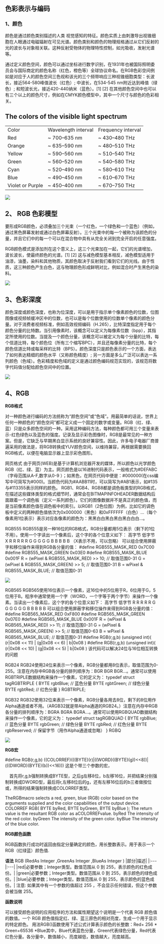 ## 色彩表示与编码


### 1、颜色
颜色是通过颜色类别描述的人类 视觉感知的特征。颜色实质上由刺激导出视锥细胞在人眼通过电磁辐射在可见光谱。颜色类别和颜色的物理规格通过从它们反射的光的波长与对象相关联。这种反射受物体的物理特性控制，如光吸收，发射光谱等。

通过定义颜色空间，颜色可以通过坐标进行数字识别，在1931年也被国际照明委员会与国际商定的颜色名称（红色，橙色等）全球协议命名。在RGB色彩空间例如是对应于人的颜色空间三色视和该光的三个频带响应三种视锥细胞类型：长波长，接近564-580峰值波长（红色）; 中波长，在534-545 nm附近达到峰值（绿色）; 和短波长光，接近420-440纳米（蓝色）。[1] [2] 在其他颜色空间中也可以有三个以上的颜色尺寸，例如在CMYK颜色模型中，其中一个尺寸与颜色的色彩相关。

##   The colors of the visible light spectrum       
|        |                     |                    |
|:-------|:--------------------|:-------------------|
|Color	 | Wavelength interval | Frequency interval |
|Red	 |~ 700–635 nm|	~ 430–480 THz|
|Orange	|~ 635–590 nm|	~ 480–510 THz|
|Yellow	|~ 590–560 nm|	~ 510–540 THz|
|Green	|~ 560–520 nm|	~ 540–580 THz|
|Cyan	|~ 520–490 nm|	~ 580–610 THz|
|Blue	|~ 490–450 nm|	~ 610–670 THz|
|Violet or Purple|	~ 450–400 nm|	~ 670–750 THz|

![](https://upload.wikimedia.org/wikipedia/commons/thumb/f/f3/CIExy1931_fixed.svg/476px-CIExy1931_fixed.svg.png)

## 2、 RGB 色彩模型

要形成RGB颜色，必须叠加三个光束（一个红色，一个绿色和一个蓝色）（例如，通过黑色屏幕发射或通过白色屏幕反射）。三个光束中的每一个被称为该颜色的分量，并且它们中的每一个可以在混合物中具有从完全关闭到完全开启的任意强度。

RGB颜色模式是添加剂在这个意义上，这三个光束加在一起，它们的光谱增加，波长波长，使最终颜色的光谱。[1] [2] 这与减色模型基本相反，减色模型适用于油漆，油墨，染料和其他物质，其颜色取决于反射我们看到它们的光线。由于性质，这三种颜色产生白色，这与物理颜色形成鲜明对比，例如混合时产生黑色的染料。

![](https://en.wikipedia.org/wiki/File:AdditiveColor.svg)





## 3、色彩深度


颜色深度或颜色深度，也称为位深度，可以是用于指示单个像素颜色的位数，位图图像或视频帧缓冲区中的位数，也可以是每个位数使用的位数单个像素的颜色分量。对于消费者视频标准，例如高效视频编码（H.265），比特深度指定用于每个颜色分量的比特数。当引用像素时，该概念可以定义为每像素位数（bpp），其指定所使用的位数。当提及一个颜色分量，该概念可以被定义为每个分量的比特，每个信道比特，每个颜色位（所有三个缩写BPC），并且还每像素分量的比特，每个颜色信道比特或每采样的比特（BPS）。颜色深度只是颜色表示的一个方面，表达了如何表达精细的颜色水平（又称颜色精度）; 另一方面是多么广泛可以表达一系列颜色（色域）。色彩精度和色域的定义是通过颜色编码规范实现的，该规范将数字代码值分配给颜色空间中的位置。

![](https://upload.wikimedia.org/wikipedia/commons/thumb/e/e9/16777216colors.png/300px-16777216colors.png)

## 4、RGB

**RGB格式**


对一种颜色进行编码的方法统称为“颜色空间”或“色域”。用最简单的话说，世界上任何一种颜色的“颜色空间”都可定义成一个固定的数字或变量。RGB（红、绿、蓝）只是众多颜色空间的一种。采用这种编码方法，每种颜色都可用三个变量来表示-红色绿色以及蓝色的强度。记录及显示彩色图像时，RGB是最常见的一种方案。但是，它缺乏与早期黑白显示系统的良好兼容性。因此，许多电子电器厂商普遍采用的做法是，将RGB转换成YUV颜色空间，以维持兼容，再根据需要换回RGB格式，以便在电脑显示器上显示彩色图形。




网页格式
由于网页(WEB)是基于计算机浏览器开发的媒体，所以颜色以光学颜色RGB（红、绿、蓝）为主。网页颜色是以16进制代码表示，一般格式为#DEFABC （字母范围从A-F,数字从0-9 ）；如黑色，在网页代码中便是：#000000(在css编写中可简写为#000)。当颜色代码为#AABB11时，可以简写为#AB1表示，如#135与#113355表示同样的颜色。
RGB1、RGB4、RGB8都是调色板类型的RGB格式，在描述这些媒体类型的格式细节时，通常会在BITMAPINFOHEADER数据结构后面跟着一个调色板（定义一系列颜色）。它们的图像数据并不是真正的颜色值，而是当前像素颜色值在调色板中的索引。以RGB1（2色位图）为例，比如它的调色板中定义的两种颜色值依次为0x000000（黑色）和0xFFFFFF（白色）…（每个像素用1位表示）表示对应各像素的颜色为：黑黑白白黑白黑白黑白白白…。



RGB555
RGB555是另一种16位的RGB格式，RGB分量都用5位表示（剩下的1位不用）。使用一个字读出一个像素后，这个字的各个位意义如下：
高字节 低字节
X R R R R R G G G G G B B B B B （X表示不用，可以忽略）
可以组合使用屏蔽字和移位操作来得到RGB各分量的值：
#define RGB555_MASK_RED 0x7C00
#define RGB555_MASK_GREEN 0x03E0
#define RGB555_MASK_BLUE 0x001F
R = (wPixel & RGB555_MASK_RED) >> 10; // 取值范围0-31
G = (wPixel & RGB555_MASK_GREEN) >> 5; // 取值范围0-31
B = wPixel & RGB555_MASK_BLUE; // 取值范围0-31







![](https://en.wikipedia.org/wiki/File:CIExy1931_sRGB_gamut_D65.png)








RGB565
RGB565使用16位表示一个像素，这16位中的5位用于R，6位用于G，5位用于B。程序中通常使用一个字（WORD，一个字等于两个字节）来操作一个像素。当读出一个像素后，这个字的各个位意义如下：
高字节 低字节
R R R R R G G G G G G B B B B B
可以组合使用屏蔽字和移位操作来得到RGB各分量的值：
#define RGB565_MASK_RED 0xF800
#define RGB565_MASK_GREEN 0x07E0
#define RGB565_MASK_BLUE 0x001F
R = (wPixel & RGB565_MASK_RED) >> 11; // 取值范围0-31
G = (wPixel & RGB565_MASK_GREEN) >> 5; // 取值范围0-63
B = wPixel & RGB565_MASK_BLUE; // 取值范围0-31
#define RGB(r,g,b) (unsigned int)( (r|0x08 << 11) | (g|0x08 << 6) | b|0x08 )
#define RGB(r,g,b) (unsigned int)( (r|0x08 << 10) | (g|0x08 << 5) | b|0x08 )
该代码可以解决24位与16位相互转换的问题



RGB24
RGB24使用24位来表示一个像素，RGB分量都用8位表示，取值范围为0-255。注意在内存中RGB各分量的排列顺序为：BGR BGR BGR…。通常可以使用RGBTRIPLE数据结构来操作一个像素，它的定义为：
typedef struct tagRGBTRIPLE {
BYTE rgbtBlue; // 蓝色分量
BYTE rgbtGreen; // 绿色分量
BYTE rgbtRed; // 红色分量
} RGBTRIPLE;




RGB32
RGB32使用32位来表示一个像素，RGB分量各用去8位，剩下的8位用作Alpha通道或者不用。（ARGB32就是带Alpha通道的RGB24。）注意在内存中RGB各分量的排列顺序为：BGRA BGRA BGRA…。通常可以使用RGBQUAD数据结构来操作一个像素，它的定义为：
typedef struct tagRGBQUAD {
BYTE rgbBlue; // 蓝色分量
BYTE rgbGreen; // 绿色分量
BYTE rgbRed; // 红色分量
BYTE rgbReserved; // 保留字节（用作Alpha通道或忽略）
} RGBQ





![](https://h5.qzone.qq.com/page/photo?init=photo.v7/common/viewer2/index&picKey=NDR0eDMFZAkex1sBgGoANwEAAAAAAAA!&ownerUin=1678062456&appid=4&topicId=V13dexGf2OLDRB_NDR0eDMFZAkex1sBgGoANwEAAAAAAAA!_0_0&pre=http%3A%2F%2Fa4.qpic.cn%2Fpsb%3F%2FV13dexGf2OLDRB%2FVOY8sY3w5M8co2qaOV6D8GMZ.RODlcPyH3daP.dk.jM!%2Fm%2FdDcBAAAAAAAA%26ek%3D1%26kp%3D1%26pt%3D0%26bo%3D2wE7AgAAAAARF8M!%26tl%3D1%26vuin%3D1678062456%26tm%3D1539774000%26sce%3D60-3-3%26rf%3D0-0&useqzfl=1&useinterface=1&noCloseBtn=0&inqq=1)






**RGB宏**

#define RGB(r,g,b) ((COLORREF)(((BYTE)(r)|((WORD)((BYTE)(g))<<8))|(((DWORD)(BYTE)(b))<<16)))
这是个带三个参数的宏，
　

　首先将r,g,b强制转换成BYTE型，之后g左移8位，b左移16位，并把结果分别强制转换成DWORD型，最后将r,左移8位后的g，还有左移16位后的b三者做按位或，所得的结果强制转换成COLORREF类型。 


TheRGBmacro selects a red, green, blue (RGB) color based on the arguments supplied and the color capabilities of the output device.
COLORREF RGB( BYTE byRed, BYTE byGreen, BYTE byBlue );
The return value is the resultant RGB color as aCOLORREFvalue.
byRed
The intensity of the red color.
byGreen
The intensity of the green color.
byBlue
The intensity of the blue color.



**RGB颜色函数**

RGB函数执行成功时返回由指定分量确定的颜色，用长整数表示。用于表示一个RGB（红绿蓝）颜色值.




  **语法**
RGB (RedAs Integer ,GreenAs Integer ,BlueAs Integer )
|部分|描述|
|:---|:---|
|red|必要参数；Integer类型。数值范围从 0 到 255，表示颜色的红色成份。|
|green|必要参数；Integer类型。数值范围从 0 到 255，表示颜色的绿色成份。|
|blue|必要参数；Integer类型。数值范围从 0 到 255，表示颜色的蓝色成份。|
注意: 如果其中有一个参数的值超过 255 ，不会显示任何错误，但这个参数会被当做 255。




**函数说明**


可以接受颜色说明的应用程序的方法和属性期望这个说明是一个代表 RGB 颜色值的数值。一个 RGB 颜色值指定红、绿、蓝三原色的相对亮度，生成一个用于显示的特定颜色。
用法RGB()函数使用下述公式计算表示颜色的长整数：Red+ 256 * Green+65536 *Blue其中，Blue代表蓝色分量，Green代表绿色分量，Red代表红色分量。各分量中，数值越小，亮度越低，数值越大，亮度越高。